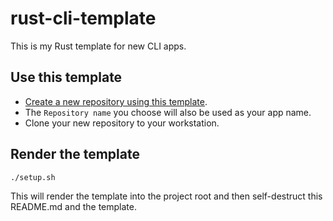 # rust-cli-template

This is my Rust template for new CLI apps.

## Use this template

 * [Create a new repository using this template](https://github.com/new?template_name=rust-cli-template&template_owner=EnigmaCurry).
 * The `Repository name` you choose will also be used as your app name.
 * Clone your new repository to your workstation.
 
## Render the template

```
./setup.sh
```
 
This will render the template into the project root and then
self-destruct this README.md and the template.
